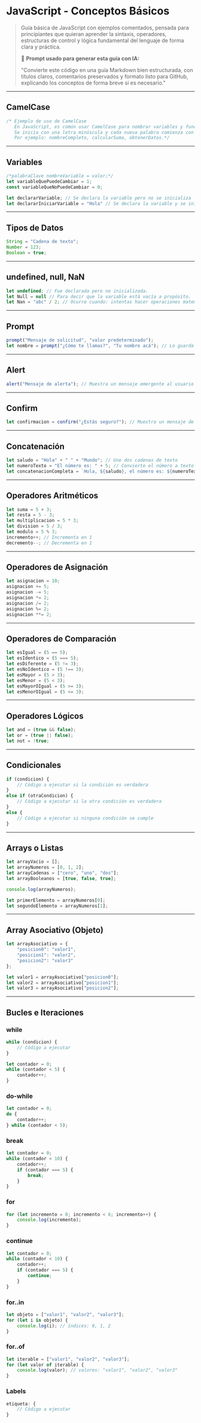 # JavaScript - Conceptos Básicos

> Guía básica de JavaScript con ejemplos comentados, pensada para principiantes que quieran aprender la sintaxis, operadores, estructuras de control y lógica fundamental del lenguaje de forma clara y práctica.
>
> 🧠 **Prompt usado para generar esta guía con IA:**
>
> "Convierte este código en una guía Markdown bien estructurada, con títulos claros, comentarios preservados y formato listo para GitHub, explicando los conceptos de forma breve si es necesario."

---

## CamelCase

```javascript
/* Ejemplo de uso de CamelCase
   En JavaScript, es común usar CamelCase para nombrar variables y funciones.
   Se inicia con una letra minúscula y cada nueva palabra comienza con una letra mayúscula.
   Por ejemplo: nombreCompleto, calcularSuma, obtenerDatos.*/
```

---

## Variables

```javascript
/*palabraClave nombreVariable = valor;*/
let variableQuePuedeCambiar = 1;
const variableQueNoPuedeCambiar = 0;

let declararVariable; // Se declara la variable pero no se inicializa
let declararIniciarVariable = "Hola" // Se declara la variable y se inicializa
```

---

## Tipos de Datos

```javascript
String = "Cadena de texto";
Number = 123;
Boolean = true;
```

---

## undefined, null, NaN

```javascript
let undefined; // Fue declarada pero no inicializada.
let Null = null // Para decir que la variable está vacía a propósito.
let Nan = "abc" / 2; // Ocurre cuando: intentas hacer operaciones matemáticas con algo que no es numérico.
```

---

## Prompt

```javascript
prompt("Mensaje de solicitud", "valor predeterminado");
let nombre = prompt("¿Cómo te llamas?", "Tu nombre acá"); // Lo guarda en la variable nombre
```

---

## Alert

```javascript
alert("Mensaje de alerta"); // Muestra un mensaje emergente al usuario
```

---

## Confirm

```javascript
let confirmacion = confirm("¿Estás seguro?"); // Muestra un mensaje de confirmación y guarda el resultado (true/false)
```

---

## Concatenación

```javascript
let saludo = "Hola" + " " + "Mundo"; // Une dos cadenas de texto
let numeroTexto = "El número es: " + 5; // Convierte el número a texto y lo concatena
let concatenacionCompleta = `Hola, ${saludo}, el número es: ${numeroTexto}`; // Usando comillas invertidas para una concatenación más legible
```

---

## Operadores Aritméticos

```javascript
let suma = 5 + 3;
let resta = 5 - 3;
let multiplicacion = 5 * 3;
let division = 5 / 3;
let modulo = 5 % 3;
incremento++; // Incrementa en 1
decremento--; // Decrementa en 1
```

---

## Operadores de Asignación

```javascript
let asignacion = 10;
asignacion += 5;
asignacion -= 5;
asignacion *= 2;
asignacion /= 2;
asignacion %= 2;
asignacion **= 2;
```

---

## Operadores de Comparación

```javascript
let esIgual = (5 == 5);
let esIdentico = (5 === 5);
let esDiferente = (5 != 3);
let esNoIdentico = (5 !== 3);
let esMayor = (5 > 3);
let esMenor = (5 < 3);
let esMayorOIgual = (5 >= 3);
let esMenorOIgual = (5 <= 3);
```

---

## Operadores Lógicos

```javascript
let and = (true && false);
let or = (true || false);
let not = !true;
```

---

## Condicionales

```javascript
if (condicion) {
    // Código a ejecutar si la condición es verdadera
}
else if (otraCondicion) {
    // Código a ejecutar si la otra condición es verdadera
}
else {
    // Código a ejecutar si ninguna condición se cumple
}
```

---

## Arrays o Listas

```javascript
let arrayVacio = [];
let arrayNumeros = [0, 1, 2];
let arrayCadenas = ["cero", "uno", "dos"];
let arrayBooleanos = [true, false, true];

console.log(arrayNumeros);

let primerElemento = arrayNumeros[0];
let segundoElemento = arrayNumeros[1];
```

---

## Array Asociativo (Objeto)

```javascript
let arrayAsociativo = {
    "posicion0": "valor1",
    "posicion1": "valor2",
    "posicion2": "valor3"
};

let valor1 = arrayAsociativo["posicion0"];
let valor2 = arrayAsociativo["posicion1"];
let valor3 = arrayAsociativo["posicion2"];
```

---

## Bucles e Iteraciones

### while

```javascript
while (condicion) {
    // Código a ejecutar
}

let contador = 0;
while (contador < 5) {
    contador++;
}
```

### do-while

```javascript
let contador = 0;
do {
    contador++;
} while (contador < 5);
```

### break

```javascript
let contador = 0;
while (contador < 10) {
    contador++;
    if (contador === 5) {
        break;
    }
}
```

### for

```javascript
for (let incremento = 0; incremento < 6; incremento++) {
    console.log(incremento);
}
```

### continue

```javascript
let contador = 0;
while (contador < 10) {
    contador++;
    if (contador === 5) {
        continue;
    }
}
```

### for..in

```javascript
let objeto = ["valor1", "valor2", "valor3"];
for (let i in objeto) {
    console.log(i); // índices: 0, 1, 2
}
```

### for..of

```javascript
let iterable = ["valor1", "valor2", "valor3"];
for (let valor of iterable) {
    console.log(valor); // valores: "valor1", "valor2", "valor3"
}
```

### Labels

```javascript
etiqueta: {
    // Código a ejecutar
}
```
